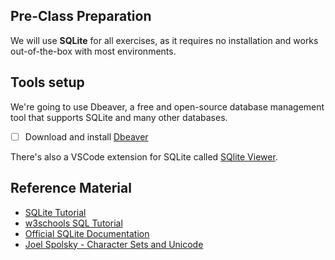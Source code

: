 ## Pre-Class Preparation

We will use **SQLite** for all exercises, as it requires no installation and works out-of-the-box with most environments.

## Tools setup

We're going to use Dbeaver, a free and open-source database management tool that supports SQLite and many other databases.

- [ ] Download and install [Dbeaver](https://dbeaver.io/download/)

There's also a VSCode extension for SQLite called [SQlite Viewer](https://marketplace.visualstudio.com/items?itemName=qwtel.sqlite-viewer).

## Reference Material

- [SQLite Tutorial](https://www.sqlitetutorial.net/)
- [w3schools SQL Tutorial](https://www.w3schools.com/sql/)
- [Official SQLite Documentation](https://sqlite.org/docs.html)
- [Joel Spolsky - Character Sets and Unicode](https://www.joelonsoftware.com/2003/10/08/the-absolute-minimum-every-software-developer-absolutely-positively-must-know-about-unicode-and-character-sets-no-excuses/)
